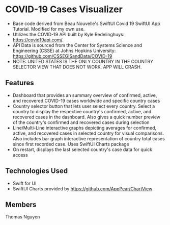 # COVID-19 Cases Visualizer
- Base code derived from Beau Nouvelle's SwiftUI Covid 19 SwiftUI App Tutorial. Modified for my own use. 
- Utilizes the COVID-19 API built by Kyle Redelinghuys: https://covid19api.com/. 
- API Data is sourced from the Center for Systems Science and Engineering (CSSE) at Johns Hopkins University: https://github.com/CSSEGISandData/COVID-19
- NOTE: UNITED STATES IS THE ONLY COUNTRY IN THE COUNTRY SELECTOR VIEW THAT DOES NOT WORK. APP WILL CRASH. 


## Features
- Dashboard that provides an summary overview of confirmed, active, and recovered COVID-19 cases worldwide and specific country cases
- Country selector button that lets user select every country. Select a country to display the respective country's confirmed, active, and recovered cases in the dashboard. Also gives a quick number preview of the country's confirmed and recovered cases during selection
- Line/Multi-Line interactive graphs depicting averages for confirmed, active, and recovered cases in selected country for visual comparisons. Also includes bar graph interactive representation of country total cases since first recorded case. Uses SwiftUI Charts package
- On restart, displays the last selected country's case data for quick access 

## Technologies Used
- Swift for UI
- SwiftUI Charts provided by https://github.com/AppPear/ChartView 

## Members
Thomas Nguyen
